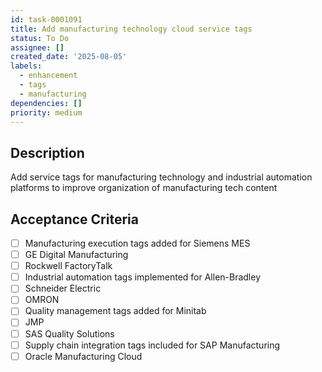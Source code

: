 ```yaml
---
id: task-0001091
title: Add manufacturing technology cloud service tags
status: To Do
assignee: []
created_date: '2025-08-05'
labels:
  - enhancement
  - tags
  - manufacturing
dependencies: []
priority: medium
---
```


## Description

Add service tags for manufacturing technology and industrial automation platforms to improve organization of manufacturing tech content

## Acceptance Criteria

- [ ] Manufacturing execution tags added for Siemens MES
- [ ] GE Digital Manufacturing
- [ ] Rockwell FactoryTalk
- [ ] Industrial automation tags implemented for Allen-Bradley
- [ ] Schneider Electric
- [ ] OMRON
- [ ] Quality management tags added for Minitab
- [ ] JMP
- [ ] SAS Quality Solutions
- [ ] Supply chain integration tags included for SAP Manufacturing
- [ ] Oracle Manufacturing Cloud
